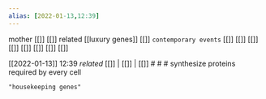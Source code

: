 ```yaml
---
alias: [2022-01-13,12:39]
---
```

 mother [[]] [[]]
 related [[luxury genes]] [[]]
 `contemporary events` [[]] [[]] [[]] [[]] [[]] [[]] [[]] [[]]

[[2022-01-13]] 12:39 _related_ [[]] | [[]] | [[]] # # #
synthesize proteins required by every cell
```query
"housekeeping genes"
```